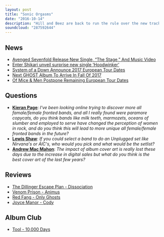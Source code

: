 ```yaml
---
layout: post
title: "Sonic Orgasms"
date: "2016-10-14"
description: "Hill and Beez are back to run the rule over the new tracks from Avenged Sevenfold and Enter Shikari, there's a potential Download headliner discussion, chat about women's recent rise in rock, reviews on the new albums from The Dillinger Escape Plan, Venom Prison, Red Fang and Joyce Manor and our Album Club on Tool's 10,000 Days includes something that will blow your mind."
soundcloud: "287592644"
---
```


## News

- [Avenged Sevenfold Release New Single, “The Stage,” And Music Video](http://digitalnoisemag.com/watch-avenged-sevenfold-release-new-single-the-stage-and-music-video/)
- [Enter Shikari unveil surprise new single ‘Hoodwinker’](http://www.nme.com/news/music/nme-2603-1190003)
- [System of a Down Announce 2017 European Tour Dates](http://loudwire.com/system-of-a-down-2017-european-tour-dates/)
- [Next GHOST Album To Arrive In Fall Of 2017](http://www.blabbermouth.net/news/next-ghost-album-to-arrive-in-fall-of-2017/)
- [Of Mice & Men Postpone Remaining European Tour Dates](http://www.billboard.com/articles/news/7541013/of-mice-men-postpone-european-tour-dates)


## Questions

- **[Kieran Page](https://www.facebook.com/thatsnotmetalpodcast/posts/1972227496337118?comment_id=1972235323003002&comment_tracking=%7B%22tn%22%3A%22R9%22%7D)**: *I've been looking online trying to discover more all famale/female fronted bands, and all I really found were paramore copycats, do you think bands like milk teeth, marmozets, oceans of slumber and employed to serve have changed the perception of women in rock, and do you think this will lead to more unique all female/female fronted bands in the future?*
- **[Lewis Shaw](https://www.facebook.com/thatsnotmetalpodcast/posts/1972227496337118?comment_id=1972255029667698&comment_tracking=%7B%22tn%22%3A%22R9%22%7D)**: *If you could select a band to do an Unplugged set like Nirvana's or AIC's, who would you pick and what would be the setlist?*
- **[Andrew Mac Mahon](https://www.facebook.com/thatsnotmetalpodcast/posts/1972227496337118?comment_id=1972236766336191&comment_tracking=%7B%22tn%22%3A%22R9%22%7D)**: *The impact of album cover art is really lost these days due to the increase in digital sales but what do you think is the best cover art of the last few years?*


## Reviews

- [The Dillinger Escape Plan - Dissociation](https://itunes.apple.com/gb/album/dissociation/id1138306590)
- [Venom Prison - Animus](https://itunes.apple.com/gb/album/animus/id1137258218)
- [Red Fang - Only Ghosts](https://itunes.apple.com/gb/album/only-ghosts/id1131695807)
- [Joyce Manor - Cody](https://itunes.apple.com/gb/album/cody/id1140562404)


## Album Club

- [Tool - 10,000 Days](https://en.wikipedia.org/wiki/10,000_Days)
